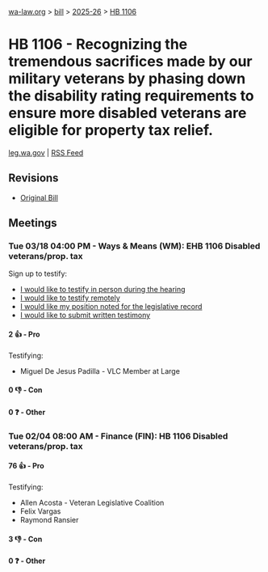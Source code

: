 [wa-law.org](/) > [bill](/bill/) > [2025-26](/bill/2025-26/) > [HB 1106](/bill/2025-26/hb/1106/)

# HB 1106 - Recognizing the tremendous sacrifices made by our military veterans by phasing down the disability rating requirements to ensure more disabled veterans are eligible for property tax relief.
[leg.wa.gov](https://app.leg.wa.gov/billsummary?BillNumber=1106&Year=2025&Initiative=false) | [RSS Feed](./rss.xml)

## Revisions
* [Original Bill](1/)

## Meetings
### Tue 03/18 04:00 PM - Ways & Means (WM): EHB 1106 Disabled veterans/prop. tax
Sign up to testify:
* [I would like to testify in person during the hearing](https://app.leg.wa.gov/csi/Testifier/Add?chamber=House&mId=33066&aId=165917&caId=26582&tId=1)
* [I would like to testify remotely](https://app.leg.wa.gov/csi/Testifier/Add?chamber=House&mId=33066&aId=165917&caId=26582&tId=2)
* [I would like my position noted for the legislative record](https://app.leg.wa.gov/csi/Testifier/Add?chamber=House&mId=33066&aId=165917&caId=26582&tId=3)
* [I would like to submit written testimony](https://app.leg.wa.gov/csi/Testifier/Add?chamber=House&mId=33066&aId=165917&caId=26582&tId=4)

#### 2 👍 - Pro
Testifying:
* Miguel De Jesus Padilla - VLC Member at Large

#### 0 👎 - Con

#### 0 ❓ - Other

### Tue 02/04 08:00 AM - Finance (FIN): HB 1106 Disabled veterans/prop. tax
#### 76 👍 - Pro
Testifying:
* Allen Acosta - Veteran Legislative Coalition
* Felix Vargas
* Raymond Ransier

#### 3 👎 - Con

#### 0 ❓ - Other
